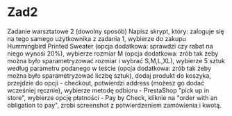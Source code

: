 # Zad2
Zadanie warsztatowe 2 (dowolny sposób)
Napisz skrypt, który:
zaloguje się na tego samego użytkownika z zadania 1,
wybierze do zakupu Hummingbird Printed Sweater (opcja dodatkowa: sprawdzi czy rabat na niego
wynosi 20%),
wybierze rozmiar M (opcja dodatkowa: zrób tak żeby można było sparametryzować rozmiar i
wybrać S,M,L,XL),
wybierze 5 sztuk według parametru podanego w teście (opcja dodatkowa: zrób tak żeby można
było sparametryzować liczbę sztuk),
dodaj produkt do koszyka,
przejdzie do opcji - checkout,
potwierdzi address (możesz go dodać wcześniej ręcznie),
wybierze metodę odbioru - PrestaShop "pick up in store",
wybierze opcję płatności - Pay by Check,
kliknie na "order with an obligation to pay",
zrobi screenshot z potwierdzeniem zamówienia i kwotą.